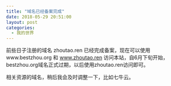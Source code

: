```yaml
---
title: "域名已经备案完成"
date: 2018-05-29 20:51:00
layout: post
categories:
  - 我的世界
---
```

前些日子注册的域名 zhoutao.ren 已经完成备案，现在可以使用www.bestzhou.org 和 www.zhoutao.ren 访问本站，自6月下旬开始，bestzhou.org域名正式过期，以后使用zhoutao.ren访问即可。

相关资源的域名，稍后我会及时调整一下，比如七牛云。